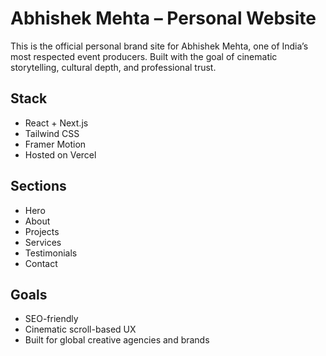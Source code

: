 # Abhishek Mehta – Personal Website

This is the official personal brand site for Abhishek Mehta, one of India’s most respected event producers. Built with the goal of cinematic storytelling, cultural depth, and professional trust.

## Stack
- React + Next.js
- Tailwind CSS
- Framer Motion
- Hosted on Vercel

## Sections
- Hero
- About
- Projects
- Services
- Testimonials
- Contact

## Goals
- SEO-friendly
- Cinematic scroll-based UX
- Built for global creative agencies and brands
